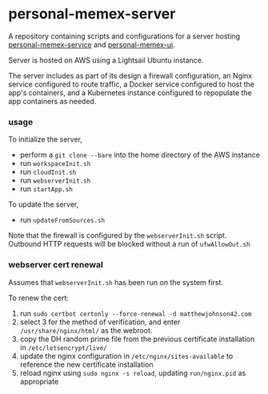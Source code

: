 # personal-memex-server
A repository containing scripts and configurations for a server hosting [personal-memex-service](https://github.com/matthewjohnson42/personal-memex-service) and [personal-memex-ui](https://github.com/matthewjohnson42/personal-memex-ui).

Server is hosted on AWS using a Lightsail Ubuntu instance.

The server includes as part of its design a firewall configuration, an Nginx service configured to route traffic, a Docker service configured to host the app's containers, and a Kubernetes instance configured to repopulate the app containers as needed.

### usage

To initialize the server,

* perform a `git clone --bare` into the home directory of the AWS instance
* run `workspaceInit.sh`
* run `cloudInit.sh`
* run `webserverInit.sh`
* run `startApp.sh`

To update the server,

* run `updateFromSources.sh`

Note that the firewall is configured by the `webserverInit.sh` script. Outbound HTTP requests will be blocked without a run of `ufwAllowOut.sh`

### webserver cert renewal

Assumes that `webserverInit.sh` has been run on the system first.

To renew the cert:

1) run `sudo certbot certonly --force-renewal -d matthewjohnson42.com`
2) select 3 for the method of verification, and enter `/usr/share/nginx/html/` as the webroot.
3) copy the DH random prime file from the previous certificate installation in `/etc/letsencrypt/live/`
4) update the nginx configuration in `/etc/nginx/sites-available` to reference the new certificate installation
5) reload nginx using `sudo nginx -s reload`, updating `run/nginx.pid` as appropriate
